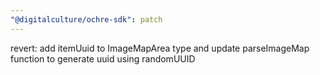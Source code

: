 ```yaml
---
"@digitalculture/ochre-sdk": patch
---
```


revert: add itemUuid to ImageMapArea type and update parseImageMap function to generate uuid using randomUUID
